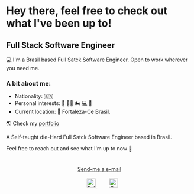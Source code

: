 # Hey there, feel free to check out what I've been up to!

## Full Stack Software Engineer

💻 I'm a Brasil based Full Satck Software Engineer. Open to work wherever you need me.

### A bit about me:

- Nationality: 🇧🇷
- Personal interests: 🥊 💪🏽 🏍 💻 🛫 
- Current location: 📍 Fortaleza-Ce Brasil.

🌎 Check my [portfolio](https://safe-cliffs-01394.herokuapp.com/)

A Self-taught die-Hard Full Satck Software Engineer based in Brasil.

Feel free to reach out and see what I'm up to now 💬

<div align="center" style="padding: 25px 0;">
    <a href='mailto:nicolas-sousa2011@hotmail.com'>Send-me a e-mail</a>
             </br>
             </br>
    <a href="https://twitter.com/Nicolas_Silva16" style="padding: 24px;">
    <img src="https://github.com/tbakerx/tbakerx/blob/main/assets/twitter-green.png" alt="Follow me on twitter"  width="24" height="24">
    </a>
     <a href="https://www.linkedin.com/in/nicolas-johnson-279662210/?locale=en_US" style="padding: 8px; width: 24px; height: 24px;">
        <img src="https://github.com/tbakerx/tbakerx/blob/main/assets/linkedin-green.png" alt="Connect on Linkedin" width="24" height="24">
    </a>
</div>
